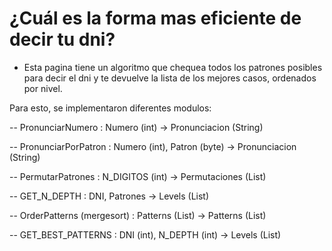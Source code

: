 # ¿Cuál es la forma mas eficiente de decir tu dni?

- Esta pagina tiene un algoritmo que chequea todos los patrones posibles para decir el dni y te devuelve la lista de los mejores casos, ordenados por nivel.

Para esto, se implementaron diferentes modulos: 

-- PronunciarNumero : Numero (int) -> Pronunciacion (String)

-- PronunciarPorPatron : Numero (int), Patron (byte) -> Pronunciacion (String)

-- PermutarPatrones : N_DIGITOS (int) -> Permutaciones (List)

-- GET_N_DEPTH : DNI, Patrones -> Levels (List)

-- OrderPatterns (mergesort) : Patterns (List) -> Patterns (List) 

-- GET_BEST_PATTERNS : DNI (int), N_DEPTH (int) -> Levels (List)
